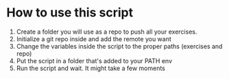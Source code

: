 # How to use this script

1. Create a folder you will use as a repo to push all your exercises.
2. Initialize a git repo inside and add the remote you want
3. Change the variables inside the script to the proper paths (exercises and repo)
4. Put the script in a folder that's added to your PATH env
5. Run the script and wait. It might take a few moments